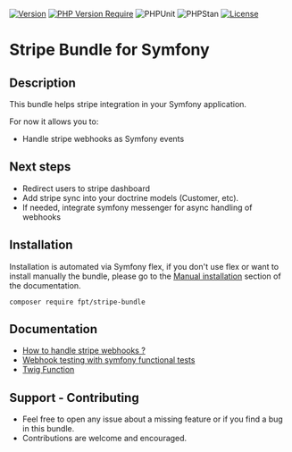 [![Version](http://poser.pugx.org/fpt/stripe-bundle/version)](https://packagist.org/packages/fpt/stripe-bundle)
[![PHP Version Require](http://poser.pugx.org/fpt/stripe-bundle/require/php)](https://packagist.org/packages/fpt/stripe-bundle)
![PHPUnit](https://github.com/FabienPapet/stripe-bundle/actions/workflows/php.yml/badge.svg)
![PHPStan](https://img.shields.io/badge/PHPStan-level%209-brightgreen.svg?style=flat)
[![License](http://poser.pugx.org/fpt/stripe-bundle/license)](https://packagist.org/packages/fpt/stripe-bundle)

# Stripe Bundle for Symfony

## Description

This bundle helps stripe integration in your Symfony application.

For now it allows you to:

- Handle stripe webhooks as Symfony events

## Next steps

- Redirect users to stripe dashboard
- Add stripe sync into your doctrine models (Customer, etc).
- If needed, integrate symfony messenger for async handling of webhooks

## Installation

Installation is automated via Symfony flex, if you don't use flex or want to install manually the bundle, please go to the [Manual installation](./docs/manual_installation.md) section of the documentation.

`composer require fpt/stripe-bundle`

## Documentation

- [How to handle stripe webhooks ?](docs/webhooks_as_symfony_events.md)
- [Webhook testing with symfony functional tests](docs/testing_webhooks.md)
- [Twig Function](docs/twig_functions_and_filters.md)

## Support - Contributing

- Feel free to open any issue about a missing feature or if you find a bug in this bundle. 
- Contributions are welcome and encouraged.
